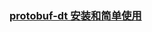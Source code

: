 ### [protobuf-dt 安装和简单使用][1]


[1]: https://github.com/firechiang/hadoop-test/tree/master/protobuf/docs/proto-dt-install.md